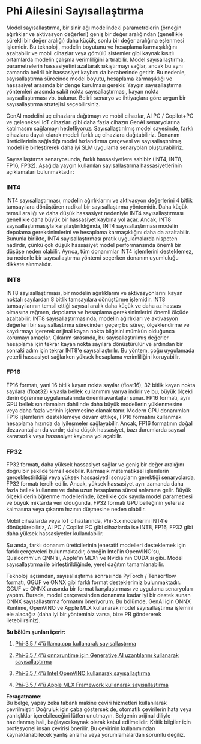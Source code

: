 # **Phi Ailesini Sayısallaştırma**

Model sayısallaştırma, bir sinir ağı modelindeki parametrelerin (örneğin ağırlıklar ve aktivasyon değerleri) geniş bir değer aralığından (genellikle sürekli bir değer aralığı) daha küçük, sonlu bir değer aralığına eşlenmesi işlemidir. Bu teknoloji, modelin boyutunu ve hesaplama karmaşıklığını azaltabilir ve mobil cihazlar veya gömülü sistemler gibi kaynak kısıtlı ortamlarda modelin çalışma verimliliğini artırabilir. Model sayısallaştırma, parametrelerin hassasiyetini azaltarak sıkıştırmayı sağlar, ancak bu aynı zamanda belirli bir hassasiyet kaybını da beraberinde getirir. Bu nedenle, sayısallaştırma sürecinde model boyutu, hesaplama karmaşıklığı ve hassasiyet arasında bir denge kurulması gerekir. Yaygın sayısallaştırma yöntemleri arasında sabit nokta sayısallaştırması, kayan nokta sayısallaştırması vb. bulunur. Belirli senaryo ve ihtiyaçlara göre uygun bir sayısallaştırma stratejisi seçebilirsiniz.

GenAI modelini uç cihazlara dağıtmayı ve mobil cihazlar, AI PC / Copilot+PC ve geleneksel IoT cihazları gibi daha fazla cihazın GenAI senaryolarına katılmasını sağlamayı hedefliyoruz. Sayısallaştırılmış model sayesinde, farklı cihazlara dayalı olarak modeli farklı uç cihazlara dağıtabiliriz. Donanım üreticilerinin sağladığı model hızlandırma çerçevesi ve sayısallaştırılmış model ile birleştirerek daha iyi SLM uygulama senaryoları oluşturabiliriz.

Sayısallaştırma senaryosunda, farklı hassasiyetlere sahibiz (INT4, INT8, FP16, FP32). Aşağıda yaygın kullanılan sayısallaştırma hassasiyetlerinin açıklamaları bulunmaktadır:

### **INT4**

INT4 sayısallaştırması, modelin ağırlıklarını ve aktivasyon değerlerini 4 bitlik tamsayılara dönüştüren radikal bir sayısallaştırma yöntemidir. Daha küçük temsil aralığı ve daha düşük hassasiyet nedeniyle INT4 sayısallaştırması genellikle daha büyük bir hassasiyet kaybına yol açar. Ancak, INT8 sayısallaştırmasıyla karşılaştırıldığında, INT4 sayısallaştırması modelin depolama gereksinimlerini ve hesaplama karmaşıklığını daha da azaltabilir. Bununla birlikte, INT4 sayısallaştırması pratik uygulamalarda nispeten nadirdir, çünkü çok düşük hassasiyet model performansında önemli bir düşüşe neden olabilir. Ayrıca, tüm donanımlar INT4 işlemlerini desteklemez, bu nedenle bir sayısallaştırma yöntemi seçerken donanım uyumluluğu dikkate alınmalıdır.

### **INT8**

INT8 sayısallaştırması, bir modelin ağırlıklarını ve aktivasyonlarını kayan noktalı sayılardan 8 bitlik tamsayılara dönüştürme işlemidir. INT8 tamsayılarının temsil ettiği sayısal aralık daha küçük ve daha az hassas olmasına rağmen, depolama ve hesaplama gereksinimlerini önemli ölçüde azaltabilir. INT8 sayısallaştırmasında, modelin ağırlıkları ve aktivasyon değerleri bir sayısallaştırma sürecinden geçer; bu süreç, ölçeklendirme ve kaydırmayı içererek orijinal kayan nokta bilgisini mümkün olduğunca korumayı amaçlar. Çıkarım sırasında, bu sayısallaştırılmış değerler hesaplama için tekrar kayan nokta sayılara dönüştürülür ve ardından bir sonraki adım için tekrar INT8'e sayısallaştırılır. Bu yöntem, çoğu uygulamada yeterli hassasiyet sağlarken yüksek hesaplama verimliliğini koruyabilir.

### **FP16**

FP16 formatı, yani 16 bitlik kayan nokta sayılar (float16), 32 bitlik kayan nokta sayılara (float32) kıyasla bellek kullanımını yarıya indirir ve bu, büyük ölçekli derin öğrenme uygulamalarında önemli avantajlar sunar. FP16 formatı, aynı GPU bellek sınırlamaları dahilinde daha büyük modellerin yüklenmesine veya daha fazla verinin işlenmesine olanak tanır. Modern GPU donanımları FP16 işlemlerini desteklemeye devam ettikçe, FP16 formatını kullanmak hesaplama hızında da iyileşmeler sağlayabilir. Ancak, FP16 formatının doğal dezavantajları da vardır; daha düşük hassasiyet, bazı durumlarda sayısal kararsızlık veya hassasiyet kaybına yol açabilir.

### **FP32**

FP32 formatı, daha yüksek hassasiyet sağlar ve geniş bir değer aralığını doğru bir şekilde temsil edebilir. Karmaşık matematiksel işlemlerin gerçekleştirildiği veya yüksek hassasiyetli sonuçların gerektiği senaryolarda, FP32 formatı tercih edilir. Ancak, yüksek hassasiyet aynı zamanda daha fazla bellek kullanımı ve daha uzun hesaplama süresi anlamına gelir. Büyük ölçekli derin öğrenme modellerinde, özellikle çok sayıda model parametresi ve büyük miktarda veri olduğunda, FP32 formatı GPU belleğinin yetersiz kalmasına veya çıkarım hızının düşmesine neden olabilir.

Mobil cihazlarda veya IoT cihazlarında, Phi-3.x modellerini INT4'e dönüştürebiliriz, AI PC / Copilot PC gibi cihazlarda ise INT8, FP16, FP32 gibi daha yüksek hassasiyetler kullanılabilir.

Şu anda, farklı donanım üreticilerinin jeneratif modelleri desteklemek için farklı çerçeveleri bulunmaktadır, örneğin Intel'in OpenVINO'su, Qualcomm'un QNN'si, Apple'ın MLX'i ve Nvidia'nın CUDA'sı gibi. Model sayısallaştırma ile birleştirildiğinde, yerel dağıtım tamamlanabilir.

Teknoloji açısından, sayısallaştırma sonrasında PyTorch / Tensorflow formatı, GGUF ve ONNX gibi farklı format desteklerimiz bulunmaktadır. GGUF ve ONNX arasında bir format karşılaştırması ve uygulama senaryoları yaptım. Burada, model çerçevesinden donanıma kadar iyi bir destek sunan ONNX sayısallaştırma formatını öneriyorum. Bu bölümde, GenAI için ONNX Runtime, OpenVINO ve Apple MLX kullanarak model sayısallaştırma işlemini ele alacağız (daha iyi bir yönteminiz varsa, bize PR göndererek iletebilirsiniz).

**Bu bölüm şunları içerir:**

1. [Phi-3.5 / 4'ü llama.cpp kullanarak sayısallaştırma](./UsingLlamacppQuantifyingPhi.md)

2. [Phi-3.5 / 4'ü onnxruntime için Generative AI uzantılarını kullanarak sayısallaştırma](./UsingORTGenAIQuantifyingPhi.md)

3. [Phi-3.5 / 4'ü Intel OpenVINO kullanarak sayısallaştırma](./UsingIntelOpenVINOQuantifyingPhi.md)

4. [Phi-3.5 / 4'ü Apple MLX Framework kullanarak sayısallaştırma](./UsingAppleMLXQuantifyingPhi.md)

**Feragatname**:  
Bu belge, yapay zeka tabanlı makine çeviri hizmetleri kullanılarak çevrilmiştir. Doğruluk için çaba göstersek de, otomatik çevirilerin hata veya yanlışlıklar içerebileceğini lütfen unutmayın. Belgenin orijinal diliyle hazırlanmış hali, bağlayıcı kaynak olarak kabul edilmelidir. Kritik bilgiler için profesyonel insan çevirisi önerilir. Bu çevirinin kullanımından kaynaklanabilecek yanlış anlama veya yorumlamalardan sorumlu değiliz.